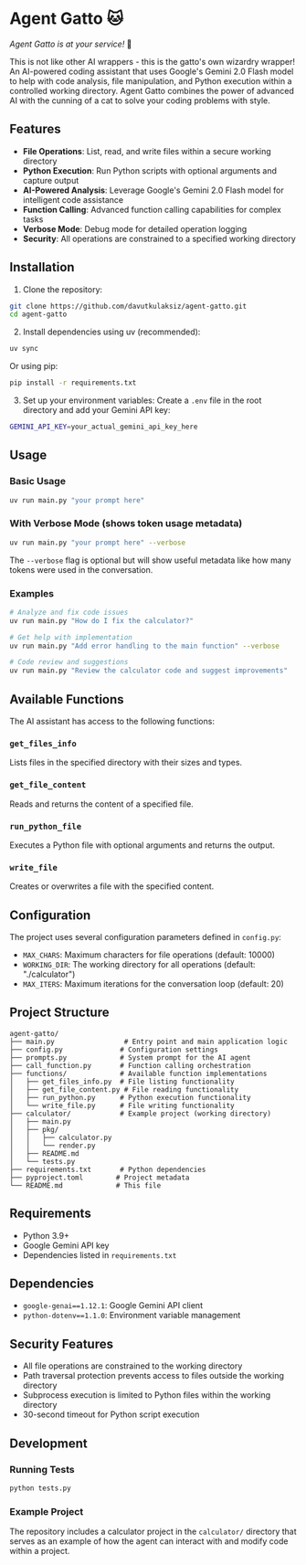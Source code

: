 # Agent Gatto 🐱

_Agent Gatto is at your service!_ 🎩

This is not like other AI wrappers - this is the gatto's own wizardry wrapper! An AI-powered coding assistant that uses Google's Gemini 2.0 Flash model to help with code analysis, file manipulation, and Python execution within a controlled working directory. Agent Gatto combines the power of advanced AI with the cunning of a cat to solve your coding problems with style.

## Features

- **File Operations**: List, read, and write files within a secure working directory
- **Python Execution**: Run Python scripts with optional arguments and capture output
- **AI-Powered Analysis**: Leverage Google's Gemini 2.0 Flash model for intelligent code assistance
- **Function Calling**: Advanced function calling capabilities for complex tasks
- **Verbose Mode**: Debug mode for detailed operation logging
- **Security**: All operations are constrained to a specified working directory

## Installation

1. Clone the repository:

```bash
git clone https://github.com/davutkulaksiz/agent-gatto.git
cd agent-gatto
```

2. Install dependencies using uv (recommended):

```bash
uv sync
```

Or using pip:

```bash
pip install -r requirements.txt
```

3. Set up your environment variables:
   Create a `.env` file in the root directory and add your Gemini API key:

```bash
GEMINI_API_KEY=your_actual_gemini_api_key_here
```

## Usage

### Basic Usage

```bash
uv run main.py "your prompt here"
```

### With Verbose Mode (shows token usage metadata)

```bash
uv run main.py "your prompt here" --verbose
```

The `--verbose` flag is optional but will show useful metadata like how many tokens were used in the conversation.

### Examples

```bash
# Analyze and fix code issues
uv run main.py "How do I fix the calculator?"

# Get help with implementation
uv run main.py "Add error handling to the main function" --verbose

# Code review and suggestions
uv run main.py "Review the calculator code and suggest improvements"
```

## Available Functions

The AI assistant has access to the following functions:

### `get_files_info`

Lists files in the specified directory with their sizes and types.

### `get_file_content`

Reads and returns the content of a specified file.

### `run_python_file`

Executes a Python file with optional arguments and returns the output.

### `write_file`

Creates or overwrites a file with the specified content.

## Configuration

The project uses several configuration parameters defined in `config.py`:

- `MAX_CHARS`: Maximum characters for file operations (default: 10000)
- `WORKING_DIR`: The working directory for all operations (default: "./calculator")
- `MAX_ITERS`: Maximum iterations for the conversation loop (default: 20)

## Project Structure

```
agent-gatto/
├── main.py                 # Entry point and main application logic
├── config.py              # Configuration settings
├── prompts.py             # System prompt for the AI agent
├── call_function.py       # Function calling orchestration
├── functions/             # Available function implementations
│   ├── get_files_info.py  # File listing functionality
│   ├── get_file_content.py # File reading functionality
│   ├── run_python.py      # Python execution functionality
│   └── write_file.py      # File writing functionality
├── calculator/            # Example project (working directory)
│   ├── main.py
│   ├── pkg/
│   │   ├── calculator.py
│   │   └── render.py
│   ├── README.md
│   └── tests.py
├── requirements.txt       # Python dependencies
├── pyproject.toml        # Project metadata
└── README.md             # This file
```

## Requirements

- Python 3.9+
- Google Gemini API key
- Dependencies listed in `requirements.txt`

## Dependencies

- `google-genai==1.12.1`: Google Gemini API client
- `python-dotenv==1.1.0`: Environment variable management

## Security Features

- All file operations are constrained to the working directory
- Path traversal protection prevents access to files outside the working directory
- Subprocess execution is limited to Python files within the working directory
- 30-second timeout for Python script execution

## Development

### Running Tests

```bash
python tests.py
```

### Example Project

The repository includes a calculator project in the `calculator/` directory that serves as an example of how the agent can interact with and modify code within a project.
